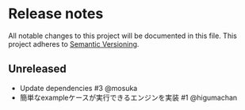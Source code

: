 # Release notes
All notable changes to this project will be documented in this file.
This project adheres to [Semantic Versioning](http://semver.org/).

## Unreleased

- Update dependencies #3 @mosuka
- 簡単なexampleケースが実行できるエンジンを実装 #1 @higumachan
